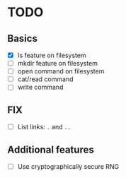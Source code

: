 # TODO
## Basics
- [x] ls feature on filesystem
- [ ] mkdir feature on filesystem
- [ ] open command on filesystem
- [ ] cat/read command
- [ ] write command

## FIX
- [ ] List links: `.` and `..`

## Additional features
- [ ] Use cryptographically secure RNG
